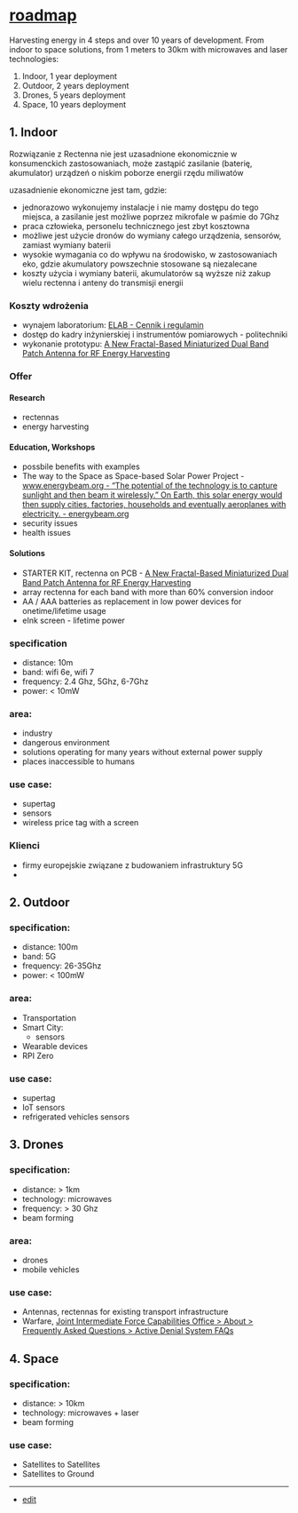 # [roadmap](http://roadmap.rectenna.net)

Harvesting energy in 4 steps and over 10 years of development. 
From indoor to space solutions, from 1 meters to 30km with microwaves and laser technologies:

1. Indoor, 1 year deployment
2. Outdoor, 2 years deployment
3. Drones, 5 years deployment
4. Space, 10 years deployment


## 1. Indoor

Rozwiązanie z Rectenna nie jest uzasadnione ekonomicznie w konsumenckich zastosowaniach, może zastąpić zasilanie (baterię, akumulator) urządzeń o niskim poborze energii rzędu miliwatów


uzasadnienie ekonomiczne jest tam, gdzie:
+ jednorazowo wykonujemy instalacje i nie mamy dostępu do tego miejsca, a zasilanie jest możliwe poprzez mikrofale w paśmie do 7Ghz
+ praca człowieka, personelu technicznego jest zbyt kosztowna
+ możliwe jest użycie dronów do wymiany całego urządzenia, sensorów, zamiast wymiany baterii
+ wysokie wymagania co do wpływu na środowisko, w zastosowaniach eko, gdzie akumulatory powszechnie stosowane są niezalecane
+ koszty użycia i wymiany baterii, akumulatorów są wyższe niż zakup wielu rectenna i anteny do transmisji energii


### Koszty wdrożenia

+ wynajem laboratorium: [ELAB - Cennik i regulamin](http://www.elab.wiran.pl/index.php?a=dokumenty)
+ dostęp do kadry inżynierskiej i instrumentów pomiarowych - politechniki
+ wykonanie prototypu: [A New Fractal-Based Miniaturized Dual Band Patch Antenna for RF Energy Harvesting](https://www.hindawi.com/journals/ijap/2014/805052/)


### Offer

#### Research

+ rectennas
+ energy harvesting

#### Education, Workshops

+ possbile benefits with examples
+ The way to the Space as Space-based Solar Power Project - [www.energybeam.org - “The potential of the technology is to capture sunlight and then beam it wirelessly.” On Earth, this solar energy would then supply cities, factories, households and eventually aeroplanes with electricity. - energybeam.org](https://www.energybeam.org/)
+ security issues
+ health issues


#### Solutions

 
+ STARTER KIT, rectenna on PCB - [A New Fractal-Based Miniaturized Dual Band Patch Antenna for RF Energy Harvesting](https://www.hindawi.com/journals/ijap/2014/805052/)
+ array rectenna for each band with more than 60% conversion indoor
+ AA / AAA batteries as replacement in low power devices for onetime/lifetime usage
+ eInk screen - lifetime power


### specification

+ distance: 10m
+ band: wifi 6e, wifi 7
+ frequency: 2.4 Ghz, 5Ghz, 6-7Ghz
+ power: < 10mW


### area:

+ industry
+ dangerous environment
+ solutions operating for many years without external power supply
+ places inaccessible to humans


### use case:

+ supertag
+ sensors
+ wireless price tag with a screen


### Klienci

+ firmy europejskie związane z budowaniem infrastruktury 5G
+ 


## 2. Outdoor


### specification:

+ distance: 100m
+ band: 5G
+ frequency: 26-35Ghz
+ power: < 100mW

### area:

+ Transportation  
+ Smart City:
  + sensors
+ Wearable devices 
+ RPI Zero


### use case:

+ supertag
+ IoT sensors
+ refrigerated vehicles sensors





## 3. Drones

### specification:

+ distance: > 1km
+ technology: microwaves
+ frequency: > 30 Ghz
+ beam forming

### area:

+ drones
+ mobile vehicles


### use case:

+ Antennas, rectennas for existing transport infrastructure
+ Warfare, [Joint Intermediate Force Capabilities Office > About > Frequently Asked Questions > Active Denial System FAQs](https://jnlwp.defense.gov/About/Frequently-Asked-Questions/Active-Denial-System-FAQs/) 



## 4. Space



### specification:

+ distance: > 10km
+ technology: microwaves + laser
+ beam forming

### use case:

+ Satellites to Satellites
+ Satellites to Ground


---
+ [edit](https://github.com/rectenna-net/roadmap/edit/main/README.md)


